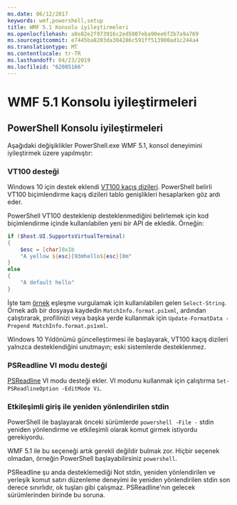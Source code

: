 ```yaml
---
ms.date: 06/12/2017
keywords: wmf,powershell,setup
title: WMF 5.1 Konsolu iyileştirmeleri
ms.openlocfilehash: a8e82e2f973916c2ed5007eba90ee6f2b7a9a769
ms.sourcegitcommit: e7445ba8203da304286c591ff513900ad1c244a4
ms.translationtype: MT
ms.contentlocale: tr-TR
ms.lasthandoff: 04/23/2019
ms.locfileid: "62085166"
---
```

# <a name="console-improvements-in-wmf-51"></a>WMF 5.1 Konsolu iyileştirmeleri

## <a name="powershell-console-improvements"></a>PowerShell Konsolu iyileştirmeleri

Aşağıdaki değişiklikler PowerShell.exe WMF 5.1, konsol deneyimini iyileştirmek üzere yapılmıştır:

### <a name="vt100-support"></a>VT100 desteği

Windows 10 için destek eklendi [VT100 kaçış dizileri](/windows/console/console-virtual-terminal-sequences).
PowerShell belirli VT100 biçimlendirme kaçış dizileri tablo genişlikleri hesaplarken göz ardı eder.

PowerShell VT100 desteklenip desteklenmediğini belirlemek için kod biçimlendirme içinde kullanılabilen yeni bir API de ekledik.
Örneğin:

```powershell
if ($host.UI.SupportsVirtualTerminal)
{
    $esc = [char]0x1b
    "A yellow ${esc}[93mhello${esc}[0m"
}
else
{
    "A default hello"
}
```

İşte tam [örnek](https://gist.github.com/lzybkr/dcb973dccd54900b67783c48083c28f7) eşleşme vurgulamak için kullanılabilen gelen `Select-String`.
Örnek adlı bir dosyaya kaydedin `MatchInfo.format.ps1xml`, ardından çalıştırarak, profilinizi veya başka yerde kullanmak için `Update-FormatData -Prepend MatchInfo.format.ps1xml`.

Windows 10 Yıldönümü güncelleştirmesi ile başlayarak, VT100 kaçış dizileri yalnızca desteklendiğini unutmayın; eski sistemlerde desteklenmez.

### <a name="vi-mode-support-in-psreadline"></a>PSReadline VI modu desteği

[PSReadline](https://github.com/lzybkr/PSReadLine) VI modu desteği ekler. VI modunu kullanmak için çalıştırma `Set-PSReadlineOption -EditMode Vi`.

### <a name="redirected-stdin-with-interactive-input"></a>Etkileşimli giriş ile yeniden yönlendirilen stdin

PowerShell ile başlayarak önceki sürümlerde `powershell -File -` stdin yeniden yönlendirme ve etkileşimli olarak komut girmek istiyordu gerekiyordu.

WMF 5.1 ile bu seçeneği artık gerekli değildir bulmak zor.
Hiçbir seçenek olmadan, örneğin PowerShell başlayabilirsiniz `powershell`.

PSReadline şu anda desteklemediği Not stdin, yeniden yönlendirilen ve yerleşik komut satırı düzenleme deneyimi ile yeniden yönlendirilen stdin son derece sınırlıdır, ok tuşları gibi çalışmaz.
PSReadline'nın gelecek sürümlerinden birinde bu soruna.